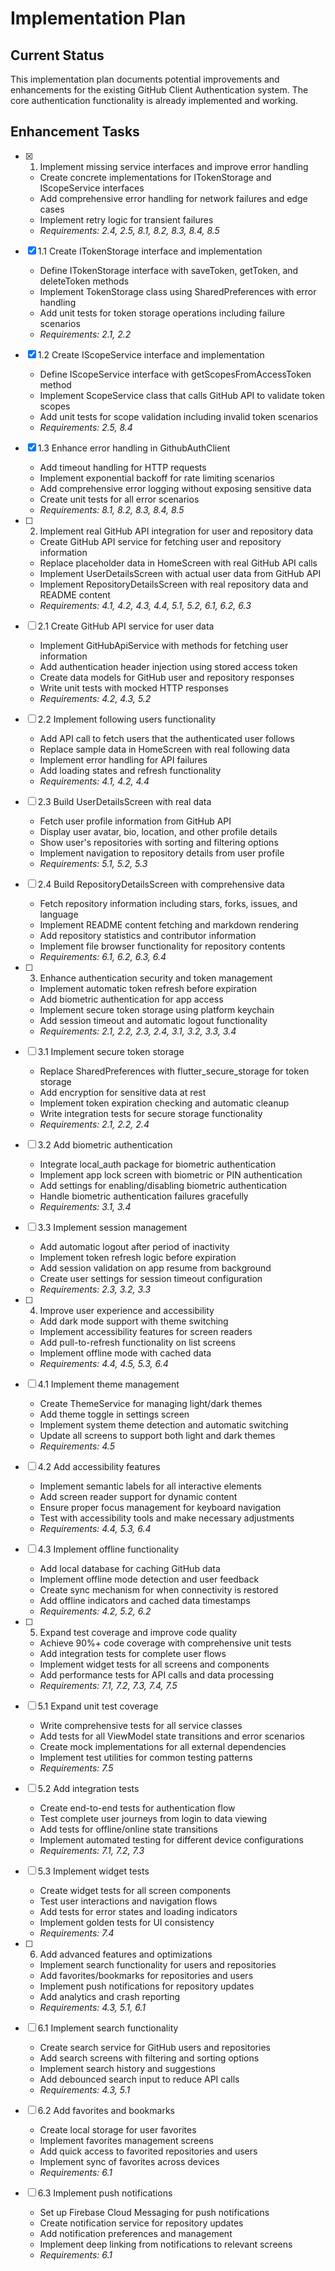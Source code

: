 # Implementation Plan

## Current Status
This implementation plan documents potential improvements and enhancements for the existing GitHub Client Authentication system. The core authentication functionality is already implemented and working.

## Enhancement Tasks

- [x] 1. Implement missing service interfaces and improve error handling
  - Create concrete implementations for ITokenStorage and IScopeService interfaces
  - Add comprehensive error handling for network failures and edge cases
  - Implement retry logic for transient failures
  - _Requirements: 2.4, 2.5, 8.1, 8.2, 8.3, 8.4, 8.5_

- [x] 1.1 Create ITokenStorage interface and implementation
  - Define ITokenStorage interface with saveToken, getToken, and deleteToken methods
  - Implement TokenStorage class using SharedPreferences with error handling
  - Add unit tests for token storage operations including failure scenarios
  - _Requirements: 2.1, 2.2_

- [x] 1.2 Create IScopeService interface and implementation
  - Define IScopeService interface with getScopesFromAccessToken method
  - Implement ScopeService class that calls GitHub API to validate token scopes
  - Add unit tests for scope validation including invalid token scenarios
  - _Requirements: 2.5, 8.4_

- [x] 1.3 Enhance error handling in GithubAuthClient
  - Add timeout handling for HTTP requests
  - Implement exponential backoff for rate limiting scenarios
  - Add comprehensive error logging without exposing sensitive data
  - Create unit tests for all error scenarios
  - _Requirements: 8.1, 8.2, 8.3, 8.4, 8.5_

- [ ] 2. Implement real GitHub API integration for user and repository data
  - Create GitHub API service for fetching user and repository information
  - Replace placeholder data in HomeScreen with real GitHub API calls
  - Implement UserDetailsScreen with actual user data from GitHub API
  - Implement RepositoryDetailsScreen with real repository data and README content
  - _Requirements: 4.1, 4.2, 4.3, 4.4, 5.1, 5.2, 6.1, 6.2, 6.3_

- [ ] 2.1 Create GitHub API service for user data
  - Implement GitHubApiService with methods for fetching user information
  - Add authentication header injection using stored access token
  - Create data models for GitHub user and repository responses
  - Write unit tests with mocked HTTP responses
  - _Requirements: 4.2, 4.3, 5.2_

- [ ] 2.2 Implement following users functionality
  - Add API call to fetch users that the authenticated user follows
  - Replace sample data in HomeScreen with real following data
  - Implement error handling for API failures
  - Add loading states and refresh functionality
  - _Requirements: 4.1, 4.2, 4.4_

- [ ] 2.3 Build UserDetailsScreen with real data
  - Fetch user profile information from GitHub API
  - Display user avatar, bio, location, and other profile details
  - Show user's repositories with sorting and filtering options
  - Implement navigation to repository details from user profile
  - _Requirements: 5.1, 5.2, 5.3_

- [ ] 2.4 Build RepositoryDetailsScreen with comprehensive data
  - Fetch repository information including stars, forks, issues, and language
  - Implement README content fetching and markdown rendering
  - Add repository statistics and contributor information
  - Implement file browser functionality for repository contents
  - _Requirements: 6.1, 6.2, 6.3, 6.4_

- [ ] 3. Enhance authentication security and token management
  - Implement automatic token refresh before expiration
  - Add biometric authentication for app access
  - Implement secure token storage using platform keychain
  - Add session timeout and automatic logout functionality
  - _Requirements: 2.1, 2.2, 2.3, 2.4, 3.1, 3.2, 3.3, 3.4_

- [ ] 3.1 Implement secure token storage
  - Replace SharedPreferences with flutter_secure_storage for token storage
  - Add encryption for sensitive data at rest
  - Implement token expiration checking and automatic cleanup
  - Write integration tests for secure storage functionality
  - _Requirements: 2.1, 2.2, 2.4_

- [ ] 3.2 Add biometric authentication
  - Integrate local_auth package for biometric authentication
  - Implement app lock screen with biometric or PIN authentication
  - Add settings for enabling/disabling biometric authentication
  - Handle biometric authentication failures gracefully
  - _Requirements: 3.1, 3.4_

- [ ] 3.3 Implement session management
  - Add automatic logout after period of inactivity
  - Implement token refresh logic before expiration
  - Add session validation on app resume from background
  - Create user settings for session timeout configuration
  - _Requirements: 2.3, 3.2, 3.3_

- [ ] 4. Improve user experience and accessibility
  - Add dark mode support with theme switching
  - Implement accessibility features for screen readers
  - Add pull-to-refresh functionality on list screens
  - Implement offline mode with cached data
  - _Requirements: 4.4, 4.5, 5.3, 6.4_

- [ ] 4.1 Implement theme management
  - Create ThemeService for managing light/dark themes
  - Add theme toggle in settings screen
  - Implement system theme detection and automatic switching
  - Update all screens to support both light and dark themes
  - _Requirements: 4.5_

- [ ] 4.2 Add accessibility features
  - Implement semantic labels for all interactive elements
  - Add screen reader support for dynamic content
  - Ensure proper focus management for keyboard navigation
  - Test with accessibility tools and make necessary adjustments
  - _Requirements: 4.4, 5.3, 6.4_

- [ ] 4.3 Implement offline functionality
  - Add local database for caching GitHub data
  - Implement offline mode detection and user feedback
  - Create sync mechanism for when connectivity is restored
  - Add offline indicators and cached data timestamps
  - _Requirements: 4.2, 5.2, 6.2_

- [ ] 5. Expand test coverage and improve code quality
  - Achieve 90%+ code coverage with comprehensive unit tests
  - Add integration tests for complete user flows
  - Implement widget tests for all screens and components
  - Add performance tests for API calls and data processing
  - _Requirements: 7.1, 7.2, 7.3, 7.4, 7.5_

- [ ] 5.1 Expand unit test coverage
  - Write comprehensive tests for all service classes
  - Add tests for all ViewModel state transitions and error scenarios
  - Create mock implementations for all external dependencies
  - Implement test utilities for common testing patterns
  - _Requirements: 7.5_

- [ ] 5.2 Add integration tests
  - Create end-to-end tests for authentication flow
  - Test complete user journeys from login to data viewing
  - Add tests for offline/online state transitions
  - Implement automated testing for different device configurations
  - _Requirements: 7.1, 7.2, 7.3_

- [ ] 5.3 Implement widget tests
  - Create widget tests for all screen components
  - Test user interactions and navigation flows
  - Add tests for error states and loading indicators
  - Implement golden tests for UI consistency
  - _Requirements: 7.4_

- [ ] 6. Add advanced features and optimizations
  - Implement search functionality for users and repositories
  - Add favorites/bookmarks for repositories and users
  - Implement push notifications for repository updates
  - Add analytics and crash reporting
  - _Requirements: 4.3, 5.1, 6.1_

- [ ] 6.1 Implement search functionality
  - Create search service for GitHub users and repositories
  - Add search screens with filtering and sorting options
  - Implement search history and suggestions
  - Add debounced search input to reduce API calls
  - _Requirements: 4.3, 5.1_

- [ ] 6.2 Add favorites and bookmarks
  - Create local storage for user favorites
  - Implement favorites management screens
  - Add quick access to favorited repositories and users
  - Implement sync of favorites across devices
  - _Requirements: 6.1_

- [ ] 6.3 Implement push notifications
  - Set up Firebase Cloud Messaging for push notifications
  - Create notification service for repository updates
  - Add notification preferences and management
  - Implement deep linking from notifications to relevant screens
  - _Requirements: 6.1_